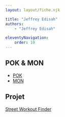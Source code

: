 ```yaml
---
layout: layout/fiche.njk

title: "Jeffrey Edisah"
authors:
    - "Jeffrey Edisah"

eleventyNavigation:
    order: 10
---
```


## POK & MON

* [POK](./pok)
* [MON](./mon)

## Projet

[Street Workout Finder](../../../projets/2022-2023/SWF/)
